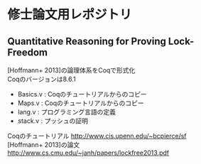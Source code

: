 # 修士論文用レポジトリ
## Quantitative Reasoning for Proving Lock-Freedom
[Hoffmann+ 2013]の論理体系をCoqで形式化  
Coqのバージョンは8.6.1  
- Basics.v : Coqのチュートリアルからのコピー
- Maps.v : Coqのチュートリアルからのコピー
- lang.v : プログラミング言語の定義
- stack.v : プッシュの証明

Coqのチュートリアル http://www.cis.upenn.edu/~bcpierce/sf   
[Hoffmann+ 2013]の論文 http://www.cs.cmu.edu/~janh/papers/lockfree2013.pdf
